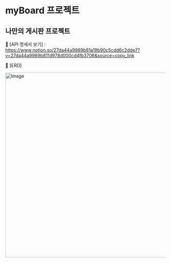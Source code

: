 # myBoard 프로젝트

## 나만의 게시판 프로젝트

📘 [API 명세서 보기] : https://www.notion.so/27da44a9989b81a19b90c5cdd6c2dde7?v=27da44a9989b811d978d000cd4fb3706&source=copy_link

📘 [ERD]

<img width="749" height="577" alt="Image" src="https://github.com/user-attachments/assets/652faa69-fd15-436d-a0c8-790312c28fad" />

